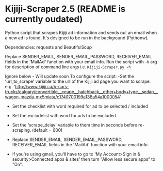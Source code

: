# Kijiji-Scraper 2.5 (README is currently oudated)
Python script that scrapes Kijiji ad information and sends out an email
when a new ad is found.
It's designed to be run in the background (Pythonw).

Dependencies: requests and BeautifulSoup

 Replace SENDER_EMAIL, SENDER_EMAIL_PASSWORD, RECEIVER_EMAIL fields in the 'MailAd' function with your email info.
 Run the script with `-h` arg for description of command line args i.e. `Kijiji-Scraper.py -h` 




Ignore below - Will update soon
To configure the script:
-Set the 'url_to_scrape' variable to the url of the Kijiji ad page you want to scrape.
    e.g. 'http://www.kijiji.ca/b-cars-trucks/calgary/convertible__coupe__hatchback__other+body+type__sedan__wagon-mazda-mx5miata/c174l1700199a138a54a1000054'

- Set the checklist with word required for ad to be selected / included

- Set the excludelist with word for ads to be excluded.

- Set the 'scrape_delay' variable to them time in seconds before re-scraping. (default = 600)

- Replace SENDER_EMAIL, SENDER_EMAIL_PASSWORD, RECEIVER_EMAIL fields in the 'MailAd' function with your email info.

- If you're using gmail, you'll have to go to 'My Account>Sign in & security>Connected apps & sites' then turn "Allow less secure apps" to "On".


